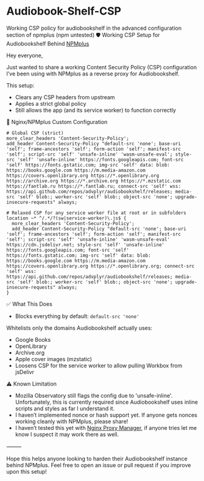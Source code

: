 # Audiobook-Shelf-CSP
Working CSP policy for audiobookshelf in the advanced configuration section of npmplus (npm untested)
🛡️ Working CSP Setup for Audiobookshelf Behind [NPMplus](https://github.com/ZoeyVid/NPMplus)

Hey everyone,

Just wanted to share a working Content Security Policy (CSP) configuration I’ve been using with NPMplus as a reverse proxy for Audiobookshelf.

This setup:
- Clears any CSP headers from upstream
- Applies a strict global policy
- Still allows the app (and its service worker) to function correctly

🔧 Nginx/NPMplus Custom Configuration

```
# Global CSP (strict)
more_clear_headers 'Content-Security-Policy';
add_header Content-Security-Policy "default-src 'none'; base-uri 'self'; frame-ancestors 'self'; form-action 'self'; manifest-src 'self'; script-src 'self' 'unsafe-inline' 'wasm-unsafe-eval'; style-src 'self' 'unsafe-inline' https://fonts.googleapis.com; font-src 'self' https://fonts.gstatic.com; img-src 'self' data: blob: https://books.google.com https://m.media-amazon.com https://covers.openlibrary.org https://*.openlibrary.org https://archive.org https://*.archive.org https://*.mzstatic.com https://fantlab.ru https://*.fantlab.ru; connect-src 'self' wss: https://api.github.com/repos/advplyr/audiobookshelf/releases; media-src 'self' blob:; worker-src 'self' blob:; object-src 'none'; upgrade-insecure-requests" always;

# Relaxed CSP for any service worker file at root or in subfolders
location ~* ^/.*/?(sw|service-worker)\.js$ {
  more_clear_headers 'Content-Security-Policy';
  add_header Content-Security-Policy "default-src 'none'; base-uri 'self'; frame-ancestors 'self'; form-action 'self'; manifest-src 'self'; script-src 'self' 'unsafe-inline' 'wasm-unsafe-eval' https://cdn.jsdelivr.net; style-src 'self' 'unsafe-inline' https://fonts.googleapis.com; font-src 'self' https://fonts.gstatic.com; img-src 'self' data: blob: https://books.google.com https://m.media-amazon.com https://covers.openlibrary.org https://*.openlibrary.org; connect-src 'self' wss: https://api.github.com/repos/advplyr/audiobookshelf/releases; media-src 'self' blob:; worker-src 'self' blob:; object-src 'none'; upgrade-insecure-requests" always;
}
```

✅ What This Does
- Blocks everything by default: ```default-src 'none'```

Whitelists only the domains Audiobookshelf actually uses:
- Google Books
- OpenLibrary
- Archive.org
- Apple cover images (mzstatic)
- Loosens CSP for the service worker to allow pulling Workbox from jsDelivr

⚠️ Known Limitation
- Mozilla Observatory still flags the config due to 'unsafe-inline'. Unfortunately, this is currently required since Audiobookshelf uses inline scripts and styles as far I understand it.
- I haven’t implemented nonce or hash support yet. If anyone gets nonces working cleanly with NPMplus, please share!
- I haven’t tested this yet with [Nginx Proxy Manager](https://github.com/NginxProxyManager/nginx-proxy-manager), if anyone tries let me know I suspect it may work there as well.

⸻

Hope this helps anyone looking to harden their Audiobookshelf instance behind NPMplus.
Feel free to open an issue or pull request if you improve upon this setup!
